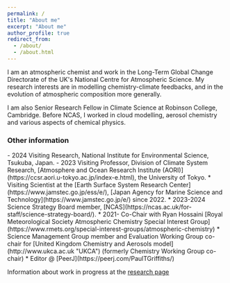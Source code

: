 ```yaml
---
permalink: /
title: "About me"
excerpt: "About me"
author_profile: true
redirect_from: 
  - /about/
  - /about.html
---
```


I am an atmospheric chemist and work in the Long-Term Global Change Directorate of the UK's National Centre for Atmospheric Science.  My research interests are in modelling chemistry-climate feedbacks, and in the evolution of atmospheric composition more generally.  

I am also Senior Research Fellow in Climate Science at Robinson College, Cambridge.  Before NCAS, I worked in cloud modelling, aerosol chemistry and various aspects of chemical physics.  

<h3> Other information</h3>
- 2024 Visiting Research, National Institute for Environmental Science, Tsukuba, Japan.
- 2023 Visiting Professor, Division of Climate System Research, [Atmosphere and Ocean Research Institute (AORI)](https://ccsr.aori.u-tokyo.ac.jp/index-e.html), the University of Tokyo.
* Visiting Scientist at the [Earth Surface System Research Center](https://www.jamstec.go.jp/ess/e/), [Japan Agency for Marine Science and Technology](https://www.jamstec.go.jp/e/) since 2022.
* 2023-2024 Science Strategy Board member, [NCAS](https://ncas.ac.uk/for-staff/science-strategy-board/).
* 2021- Co-Chair with Ryan Hossaini [Royal Meteorological Society Atmospheric Chemistry Special Interest Group](https://www.rmets.org/special-interest-groups/atmospheric-chemistry)
* Science Management Group member and Evaluation Working Group co-chair for [United Kingdom Chemistry and Aerosols model](http://www.ukca.ac.uk "UKCA") (formerly Chemistry Working Group co-chair)
* Editor @ [PeerJ](https://peerj.com/PaulTGriffiths/)

Information about work in progress at the <a href='research'> research page </a>